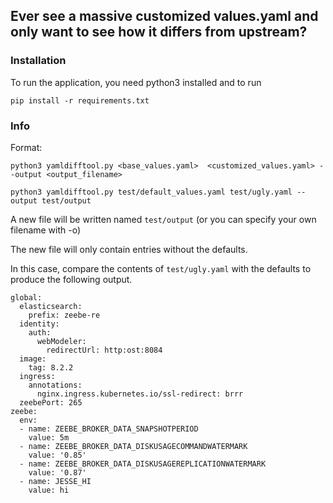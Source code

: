 ## Ever see a massive customized values.yaml and only want to see how it differs from upstream?


### Installation

To run the application, you need python3 installed and to run
```
pip install -r requirements.txt
```


### Info

Format:
```
python3 yamldifftool.py <base_values.yaml>  <customized_values.yaml> --output <output_filename>
```

```
python3 yamldifftool.py test/default_values.yaml test/ugly.yaml --output test/output
```

A new file will be written named `test/output` (or you can specify your own filename with -o)

The new file will only contain entries without the defaults.

In this case, compare the contents of `test/ugly.yaml` with the defaults to produce the following output.

```
global:
  elasticsearch:
    prefix: zeebe-re
  identity:
    auth:
      webModeler:
        redirectUrl: http:ost:8084
  image:
    tag: 8.2.2
  ingress:
    annotations:
      nginx.ingress.kubernetes.io/ssl-redirect: brrr
  zeebePort: 265
zeebe:
  env:
  - name: ZEEBE_BROKER_DATA_SNAPSHOTPERIOD
    value: 5m
  - name: ZEEBE_BROKER_DATA_DISKUSAGECOMMANDWATERMARK
    value: '0.85'
  - name: ZEEBE_BROKER_DATA_DISKUSAGEREPLICATIONWATERMARK
    value: '0.87'
  - name: JESSE_HI
    value: hi
```


